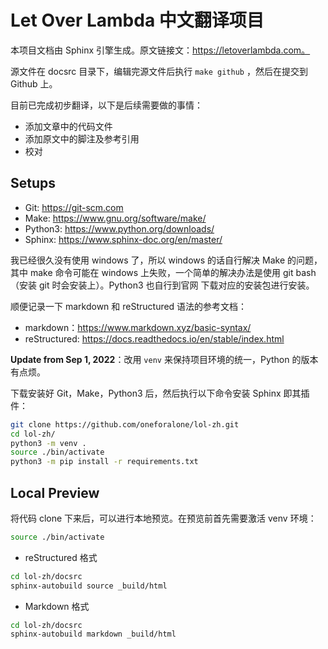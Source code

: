 # Let Over Lambda 中文翻译项目

本项目文档由 Sphinx 引擎生成。原文链接文：https://letoverlambda.com。

源文件在 docsrc 目录下，编辑完源文件后执行 `make github` ，然后在提交到 Github 上。

目前已完成初步翻译，以下是后续需要做的事情：

- 添加文章中的代码文件
- 添加原文中的脚注及参考引用
- 校对

## Setups

- Git: https://git-scm.com
- Make: https://www.gnu.org/software/make/
- Python3: https://www.python.org/downloads/
- Sphinx: https://www.sphinx-doc.org/en/master/

我已经很久没有使用 windows 了，所以 windows 的话自行解决 Make 的问题，其中 make 命令可能在
windows 上失败，一个简单的解决办法是使用 git bash（安装 git 时会安装上）。Python3 也自行到官网
下载对应的安装包进行安装。

顺便记录一下 markdown 和 reStructured 语法的参考文档：

- markdown：https://www.markdown.xyz/basic-syntax/
- reStructured: https://docs.readthedocs.io/en/stable/index.html

**Update from Sep 1, 2022**：改用 `venv` 来保持项目环境的统一，Python 的版本有点烦。

下载安装好 Git，Make，Python3 后，然后执行以下命令安装 Sphinx 即其插件：

```sh
git clone https://github.com/oneforalone/lol-zh.git
cd lol-zh/
python3 -m venv .
source ./bin/activate
python3 -m pip install -r requirements.txt
```

## Local Preview

将代码 clone 下来后，可以进行本地预览。在预览前首先需要激活 venv
环境：

```sh
source ./bin/activate
```

* reStructured 格式

```sh
cd lol-zh/docsrc
sphinx-autobuild source _build/html
```

* Markdown 格式

```sh
cd lol-zh/docsrc
sphinx-autobuild markdown _build/html
```
